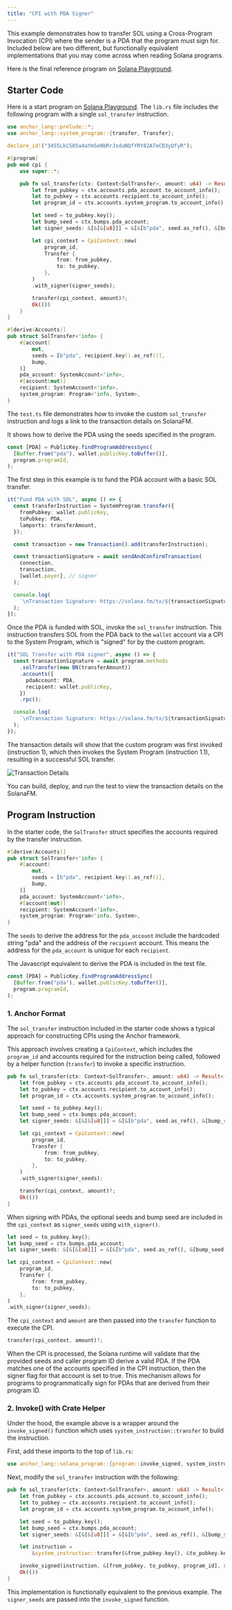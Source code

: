 ```yaml
---
title: "CPI with PDA Signer"
---
```


This example demonstrates how to transfer SOL using a Cross-Program Invocation
(CPI) where the sender is a PDA that the program must sign for. Included below
are two different, but functionally equivalent implementations that you may come
across when reading Solana programs.

Here is the final reference program on
[Solana Playground](https://beta.solpg.io/github.com/ZYJLiu/doc-examples/tree/main/cpi-pda).

## Starter Code

Here is a start program on
[Solana Playground](https://beta.solpg.io/github.com/ZYJLiu/doc-examples/tree/main/cpi-sol-transfer-pda-signer).
The `lib.rs` file includes the following program with a single `sol_transfer`
instruction.

```rust
use anchor_lang::prelude::*;
use anchor_lang::system_program::{transfer, Transfer};

declare_id!("3455LkCS85a4aYmSeNbRrJsduNQfYRY82A7eCD3yQfyR");

#[program]
pub mod cpi {
    use super::*;

    pub fn sol_transfer(ctx: Context<SolTransfer>, amount: u64) -> Result<()> {
        let from_pubkey = ctx.accounts.pda_account.to_account_info();
        let to_pubkey = ctx.accounts.recipient.to_account_info();
        let program_id = ctx.accounts.system_program.to_account_info();

        let seed = to_pubkey.key();
        let bump_seed = ctx.bumps.pda_account;
        let signer_seeds: &[&[&[u8]]] = &[&[b"pda", seed.as_ref(), &[bump_seed]]];

        let cpi_context = CpiContext::new(
            program_id,
            Transfer {
                from: from_pubkey,
                to: to_pubkey,
            },
        )
        .with_signer(signer_seeds);

        transfer(cpi_context, amount)?;
        Ok(())
    }
}

#[derive(Accounts)]
pub struct SolTransfer<'info> {
    #[account(
        mut,
        seeds = [b"pda", recipient.key().as_ref()],
        bump,
    )]
    pda_account: SystemAccount<'info>,
    #[account(mut)]
    recipient: SystemAccount<'info>,
    system_program: Program<'info, System>,
}
```

The `test.ts` file demonstrates how to invoke the custom `sol_transfer`
instruction and logs a link to the transaction details on SolanaFM.

It shows how to derive the PDA using the seeds specified in the program.

```ts
const [PDA] = PublicKey.findProgramAddressSync(
  [Buffer.from("pda"), wallet.publicKey.toBuffer()],
  program.programId,
);
```

The first step in this example is to fund the PDA account with a basic SOL
transfer.

```ts
it("Fund PDA with SOL", async () => {
  const transferInstruction = SystemProgram.transfer({
    fromPubkey: wallet.publicKey,
    toPubkey: PDA,
    lamports: transferAmount,
  });

  const transaction = new Transaction().add(transferInstruction);

  const transactionSignature = await sendAndConfirmTransaction(
    connection,
    transaction,
    [wallet.payer], // signer
  );

  console.log(
    `\nTransaction Signature: https://solana.fm/tx/${transactionSignature}?cluster=devnet-solana`,
  );
});
```

Once the PDA is funded with SOL, invoke the `sol_transfer` instruction. This
instruction transfers SOL from the PDA back to the `wallet` account via a CPI to
the System Program, which is "signed" for by the custom program.

```ts
it("SOL Transfer with PDA signer", async () => {
  const transactionSignature = await program.methods
    .solTransfer(new BN(transferAmount))
    .accounts({
      pdaAccount: PDA,
      recipient: wallet.publicKey,
    })
    .rpc();

  console.log(
    `\nTransaction Signature: https://solana.fm/tx/${transactionSignature}?cluster=devnet-solana`,
  );
});
```

The transaction details will show that the custom program was first invoked
(instruction 1), which then invokes the System Program (instruction 1.1),
resulting in a successful SOL transfer.

![Transaction Details](/assets/docs/core/cpi/transaction-details-pda.png)

You can build, deploy, and run the test to view the transaction details on the
SolanaFM.

## Program Instruction

In the starter code, the `SolTransfer` struct specifies the accounts required by
the transfer instruction.

```rust
#[derive(Accounts)]
pub struct SolTransfer<'info> {
    #[account(
        mut,
        seeds = [b"pda", recipient.key().as_ref()],
        bump,
    )]
    pda_account: SystemAccount<'info>,
    #[account(mut)]
    recipient: SystemAccount<'info>,
    system_program: Program<'info, System>,
}
```

The `seeds` to derive the address for the `pda_account` include the hardcoded
string "pda" and the address of the `recipient` account. This means the address
for the `pda_account` is unique for each `recipient`.

The Javascript equivalent to derive the PDA is included in the test file.

```ts
const [PDA] = PublicKey.findProgramAddressSync(
  [Buffer.from("pda"), wallet.publicKey.toBuffer()],
  program.programId,
);
```

### 1. Anchor Format

The `sol_transfer` instruction included in the starter code shows a typical
approach for constructing CPIs using the Anchor framework.

This approach involves creating a `CpiContext`, which includes the `program_id`
and accounts required for the instruction being called, followed by a helper
function (`transfer`) to invoke a specific instruction.

```rust
pub fn sol_transfer(ctx: Context<SolTransfer>, amount: u64) -> Result<()> {
    let from_pubkey = ctx.accounts.pda_account.to_account_info();
    let to_pubkey = ctx.accounts.recipient.to_account_info();
    let program_id = ctx.accounts.system_program.to_account_info();

    let seed = to_pubkey.key();
    let bump_seed = ctx.bumps.pda_account;
    let signer_seeds: &[&[&[u8]]] = &[&[b"pda", seed.as_ref(), &[bump_seed]]];

    let cpi_context = CpiContext::new(
        program_id,
        Transfer {
            from: from_pubkey,
            to: to_pubkey,
        },
    )
    .with_signer(signer_seeds);

    transfer(cpi_context, amount)?;
    Ok(())
}
```

When signing with PDAs, the optional seeds and bump seed are included in the
`cpi_context` as `signer_seeds` using `with_signer()`.

```rust
let seed = to_pubkey.key();
let bump_seed = ctx.bumps.pda_account;
let signer_seeds: &[&[&[u8]]] = &[&[b"pda", seed.as_ref(), &[bump_seed]]];

let cpi_context = CpiContext::new(
    program_id,
    Transfer {
        from: from_pubkey,
        to: to_pubkey,
    },
)
.with_signer(signer_seeds);
```

The `cpi_context` and `amount` are then passed into the `transfer` function to
execute the CPI.

```rust
transfer(cpi_context, amount)?;
```

When the CPI is processed, the Solana runtime will validate that the provided
seeds and caller program ID derive a valid PDA. If the PDA matches one of the
accounts specified in the CPI instruction, then the signer flag for that account
is set to true. This mechanism allows for programs to programmatically sign for
PDAs that are derived from their program ID.

### 2. Invoke() with Crate Helper

Under the hood, the example above is a wrapper around the `invoke_signed()`
function which uses `system_instruction::transfer` to build the instruction.

First, add these imports to the top of `lib.rs`:

```rust
use anchor_lang::solana_program::{program::invoke_signed, system_instruction};
```

Next, modify the `sol_transfer` instruction with the following:

```rust
pub fn sol_transfer(ctx: Context<SolTransfer>, amount: u64) -> Result<()> {
    let from_pubkey = ctx.accounts.pda_account.to_account_info();
    let to_pubkey = ctx.accounts.recipient.to_account_info();
    let program_id = ctx.accounts.system_program.to_account_info();

    let seed = to_pubkey.key();
    let bump_seed = ctx.bumps.pda_account;
    let signer_seeds: &[&[&[u8]]] = &[&[b"pda", seed.as_ref(), &[bump_seed]]];

    let instruction =
        &system_instruction::transfer(&from_pubkey.key(), &to_pubkey.key(), amount);

    invoke_signed(instruction, &[from_pubkey, to_pubkey, program_id], signer_seeds)?;
    Ok(())
}
```

This implementation is functionally equivalent to the previous example. The
`signer_seeds` are passed into the `invoke_signed` function.
